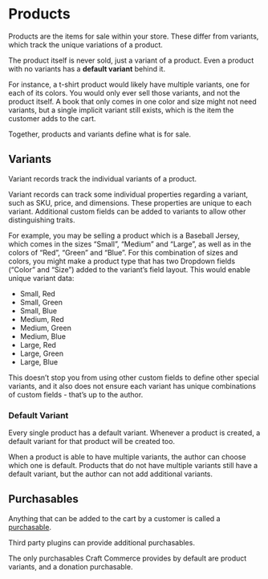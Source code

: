 # Products

Products are the items for sale within your store. These differ from variants, which track the unique variations of a product.

The product itself is never sold, just a variant of a product. Even a product with no variants has a **default variant** behind it.

For instance, a t-shirt product would likely have multiple variants, one for each of its colors. You would only ever sell those variants, and not the product itself.
A book that only comes in one color and size might not need variants, but a single implicit variant still exists, which is the item the customer adds to the cart.

Together, products and variants define what is for sale.

## Variants

Variant records track the individual variants of a product.

Variant records can track some individual properties regarding a variant, such as SKU, price, and dimensions.
These properties are unique to each variant. Additional custom fields can be added to variants to allow other distinguishing traits.

For example, you may be selling a product which is a Baseball Jersey, which comes in the sizes “Small”, “Medium” and “Large”, as well as in the colors of “Red”, “Green” and “Blue”.
For this combination of sizes and colors, you might make a product type that has two Dropdown fields (“Color” and “Size”) added to the variant’s field layout.
This would enable unique variant data:

- Small, Red
- Small, Green
- Small, Blue
- Medium, Red
- Medium, Green
- Medium, Blue
- Large, Red
- Large, Green
- Large, Blue

This doesn’t stop you from using other custom fields to define other special variants, and it also does not ensure each variant has unique combinations of custom fields - that’s up to the author.

### Default Variant

Every single product has a default variant. Whenever a product is created, a default variant for that product will be created too.

When a product is able to have multiple variants, the author can choose which one is default. Products that do not have multiple variants still have a default variant, but the author can not add additional variants.

## Purchasables

Anything that can be added to the cart by a customer is called a [purchasable](purchasables.md).

Third party plugins can provide additional purchasables.

The only purchasables Craft Commerce provides by default are product variants, and a donation purchasable.
